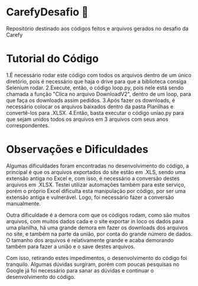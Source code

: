 # CarefyDesafio 🚀

Repositório destinado aos códigos feitos e arquivos gerados no desafio da Carefy

# Tutorial do Código

1.É necessário rodar este código com todos os arquivos dentro de um único diretório, pois é necessário que haja o drive para que a biblioteca consiga Selenium rodar.
2.Execute, então, o código loop.py, pois nele está sendo chamada a função "Clica no arquivo DownloadV2", dentro de um loop, para que faça os downloads assim pedidos.
3.Após fazer os downloads, é necessário colocar os arquivos baixados dentro da pasta Planilhas e convertê-los para .XLSX.
4.Então, basta executar o código uniao.py para que sejam unidos todos os arquivos em 3 arquivos com seus anos correspondentes.

# Observações e Dificuldades

Algumas dificuldades foram encontradas no desenvolvimento do código, a principal é que os arquivos exportados do site estão em .XLS, sendo uma extensão antiga no Excel e, com isso, é necessário a conversão destes arquivos em .XLSX. Testei utilizar automações também para este serviço, porém o próprio Excel dificulta esta manipulação por código, por ser uma extensão antiga e vulnerável. Logo, foi necessário fazer a conversão manualmente.

Outra dificuldade é a demora com que os códigos rodam, como são muitos arquivos, com muitos dados cada e o site exportar in loco os dados para uma planilha, há uma grande demora em fazer os downloads dos arquivos no site, e também na parte da união, por conta do grande número de dados. O tamanho dos arquivos é relativamente grande e acaba demorando também para fazer a união e o save destes arquivos.

Com isso, retirando estes impedimentos, o desenvolvimento do código foi tranquilo. Algumas dúvidas surgiram, porém com poucas pesquisas no Google já foi necessário para sanar as dúvidas e continuar o desenvolvimento do código.
